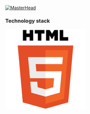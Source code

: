 [![MasterHead](https://images4.alphacoders.com/904/thumb-1920-904601.jpg)](https://github.com/Danieltrue)

<h3 align="left">Technology stack</h3>
<p align="left"><a href="">
  <img src="https://github.com/devicons/devicon/blob/master/icons/html5/html5-original-wordmark.svg" />
  </a></p>
